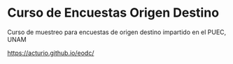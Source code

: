 # Curso de Encuestas Origen Destino

Curso de muestreo para encuestas de origen destino impartido en el PUEC, UNAM

 https://acturio.github.io/eodc/
